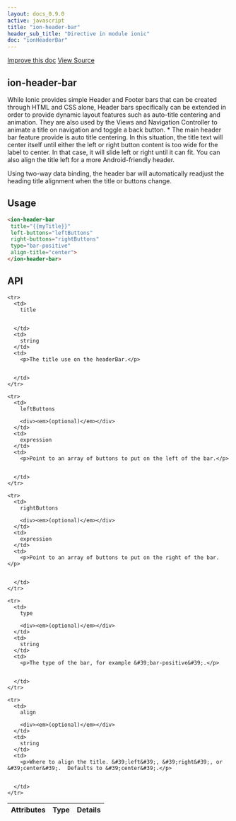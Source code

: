 ```yaml
---
layout: docs_0.9.0
active: javascript
title: "ion-header-bar"
header_sub_title: "Directive in module ionic"
doc: "ionHeaderBar"
---
```


<div class="pull-right">
  <a href='http://github.com/driftyco/ionic/edit/master/{$ doc.relativePath $}' class='improve-docs'>Improve this doc</a>
  <a href='http://github.com/driftyco/ionic/tree/master/js/ext/angular/src/directive/ionicBar.js#L16' class='view-source'>
    View Source
  </a>
</div>




## ion-header-bar



While Ionic provides simple Header and Footer bars that can be created through
HTML and CSS alone, Header bars specifically can be extended in order to
provide dynamic layout features such as auto-title centering and animation.
They are also used by the Views and Navigation Controller to animate a title
on navigation and toggle a back button.
*
The main header bar feature provide is auto title centering.
In this situation, the title text will center itself until either the
left or right button content is too wide for the label to center.
In that case, it will slide left or right until it can fit.
You can also align the title left for a more Android-friendly header.

Using two-way data binding, the header bar will automatically
readjust the heading title alignment when the title or buttons change.








  
## Usage
  

```html
<ion-header-bar
 title="{{myTitle}}"
 left-buttons="leftButtons"
 right-buttons="rightButtons"
 type="bar-positive"
 align-title="center">
</ion-header-bar>
```

  
  

## API

<table class="table">
  <thead>
    <tr>
      <th>Attributes</th>
      <th>Type</th>
      <th>Details</th>
    </tr>
  </thead>
  <tbody>
    
    <tr>
      <td>
        title
        
        
      </td>
      <td>
        string
      </td>
      <td>
        <p>The title use on the headerBar.</p>

        
      </td>
    </tr>
    
    <tr>
      <td>
        leftButtons
        
        <div><em>(optional)</em></div>
      </td>
      <td>
        expression
      </td>
      <td>
        <p>Point to an array of buttons to put on the left of the bar.</p>

        
      </td>
    </tr>
    
    <tr>
      <td>
        rightButtons
        
        <div><em>(optional)</em></div>
      </td>
      <td>
        expression
      </td>
      <td>
        <p>Point to an array of buttons to put on the right of the bar.</p>

        
      </td>
    </tr>
    
    <tr>
      <td>
        type
        
        <div><em>(optional)</em></div>
      </td>
      <td>
        string
      </td>
      <td>
        <p>The type of the bar, for example &#39;bar-positive&#39;.</p>

        
      </td>
    </tr>
    
    <tr>
      <td>
        align
        
        <div><em>(optional)</em></div>
      </td>
      <td>
        string
      </td>
      <td>
        <p>Where to align the title. &#39;left&#39;, &#39;right&#39;, or &#39;center&#39;.  Defaults to &#39;center&#39;.</p>

        
      </td>
    </tr>
    
  </tbody>
</table>
</section>
  





